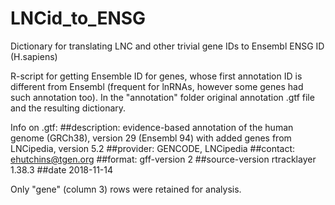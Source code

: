 # LNCid_to_ENSG
Dictionary for translating LNC and other trivial gene IDs to Ensembl ENSG ID (H.sapiens)




R-script for getting Ensemble ID for genes, whose first annotation ID is different from Ensembl (frequent for lnRNAs, however some genes had such annotation too). In the "annotation" folder original annotation .gtf file and the resulting dictionary.


Info on .gtf:
##description: evidence-based annotation of the human genome (GRCh38), version 29 (Ensembl 94) with added genes from LNCipedia, version 5.2
##provider: GENCODE, LNCipedia
##contact: ehutchins@tgen.org
##format: gff-version 2
##source-version rtracklayer 1.38.3
##date 2018-11-14

Only "gene" (column 3) rows were retained for analysis. 
